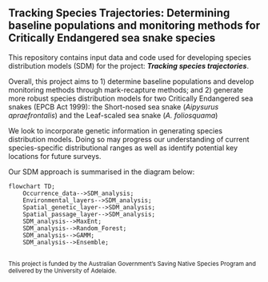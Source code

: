 ## Tracking Species Trajectories: Determining baseline populations and monitoring methods for Critically Endangered sea snake species

This repository contains input data and code used for developing species distribution models (SDM) for the project: <i><b>Tracking species trajectories</i></b>.

Overall, this project aims to 1) determine baseline populations and develop monitoring methods through mark-recapture methods; and 2) generate more robust species distribution models for two Critically Endangered sea snakes (EPCB Act 1999): the Short-nosed sea snake (<i>Aipysurus apraefrontalis</i>) and the Leaf-scaled sea snake (<i>A. foliosquama</i>)

We look to incorporate genetic information in generating species distribution models. Doing so may progress our understanding of current species-specific distributional ranges as well as identify potential key locations for future surveys.

Our SDM approach is summarised in the diagram below:
```mermaid
flowchart TD;
    Occurrence_data-->SDM_analysis;
    Environmental_layers-->SDM_analysis;
    Spatial_genetic_layer-->SDM_analysis;
    Spatial_passage_layer-->SDM_analysis;
    SDM_analysis-->MaxEnt;
    SDM_analysis-->Random_Forest;
    SDM_analysis-->GAMM;
    SDM_analysis-->Ensemble;
```


##
<sub>This project is funded by the Australian Government’s Saving Native Species Program and delivered by the University of Adelaide.</sub>